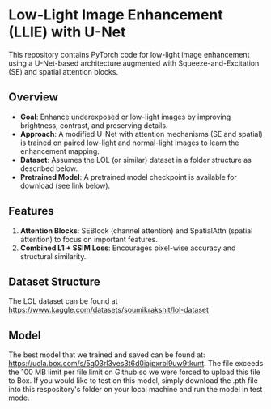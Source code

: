 # Low-Light Image Enhancement (LLIE) with U-Net

This repository contains PyTorch code for low-light image enhancement using a U-Net-based architecture augmented with Squeeze-and-Excitation (SE) and spatial attention blocks.

## Overview

- **Goal**: Enhance underexposed or low-light images by improving brightness, contrast, and preserving details.  
- **Approach**: A modified U-Net with attention mechanisms (SE and spatial) is trained on paired low-light and normal-light images to learn the enhancement mapping.  
- **Dataset**: Assumes the LOL (or similar) dataset in a folder structure as described below.  
- **Pretrained Model**: A pretrained model checkpoint is available for download (see link below).

## Features

1. **Attention Blocks**: SEBlock (channel attention) and SpatialAttn (spatial attention) to focus on important features.  
2. **Combined L1 + SSIM Loss**: Encourages pixel-wise accuracy and structural similarity.

## Dataset Structure

The LOL dataset can be found at https://www.kaggle.com/datasets/soumikrakshit/lol-dataset

## Model

The best model that we trained and saved can be found at: https://ucla.box.com/s/5g03rl3ves3t6d0iajpxrbl9uw9tkunt. The file exceeds the 100 MB limit per file limit on Github so we were forced to upload this file to Box. If you would like to test on this model, simply download the .pth file into this respository's folder on your local machine and run the model in test mode.

